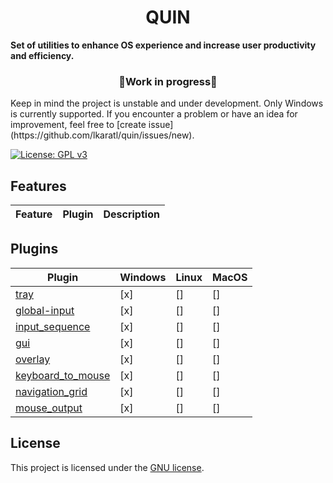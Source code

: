 <div>
    <h1 align="center">QUIN</h1>
    <strong>Set of utilities to enhance OS experience and increase user productivity and efficiency.</strong>
    <h3 align="center">🚧Work in progress🚧</h3>
    <div>
        Keep in mind the project is unstable and under development. Only Windows is currently supported. 
        If you encounter a problem or have an idea for improvement,
        feel free to [create issue](https://github.com/lkaratl/quin/issues/new).
    </div>
</div>

[![License: GPL v3](https://img.shields.io/badge/License-GPLv3-blue.svg)](https://www.gnu.org/licenses/gpl-3.0)

[//]: # (todo ci)
[//]: # (todo test coverage)

## Features

| Feature | Plugin | Description |
|---------|--------|-------------|

[//]: # (todo)

## Plugins

| Plugin                | Windows | Linux | MacOS |
|-----------------------|---------|-------|-------|
| [tray]()              | [x]     | []    | []    |
| [global-input]()      | [x]     | []    | []    |
| [input_sequence]()    | [x]     | []    | []    |
| [gui]()               | [x]     | []    | []    |
| [overlay]()           | [x]     | []    | []    |
| [keyboard_to_mouse]() | [x]     | []    | []    |
| [navigation_grid]()   | [x]     | []    | []    |
| [mouse_output]()      | [x]     | []    | []    |

## License

This project is licensed under the [GNU license](LICENSE).
